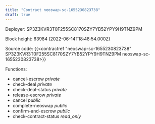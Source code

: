 ```yaml
---
title: "Contract neoswap-sc-1655230823738"
draft: true
---
```

Deployer: SP3Z3KVR3T0F255SC8170SZY7YB52YPY9H9TNZ9PM


 



Block height: 63984 (2022-06-14T18:48:54.000Z)

Source code: {{<contractref "neoswap-sc-1655230823738" SP3Z3KVR3T0F255SC8170SZY7YB52YPY9H9TNZ9PM neoswap-sc-1655230823738>}}

Functions:

* cancel-escrow _private_
* check-deal _private_
* check-deal-status _private_
* release-escrow _private_
* cancel _public_
* complete-neoswap _public_
* confirm-and-escrow _public_
* check-contract-status _read_only_
